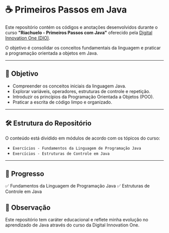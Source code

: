 # ☕ Primeiros Passos em Java

Este repositório contém os códigos e anotações desenvolvidos durante o curso **"Riachuelo - Primeiros Passos com Java"** oferecido pela [Digital Innovation One (DIO)](https://www.dio.me/).  

O objetivo é consolidar os conceitos fundamentais da linguagem e praticar a programação orientada a objetos em Java.

---

## 📖 Objetivo
- Compreender os conceitos iniciais da linguagem Java.  
- Explorar variáveis, operadores, estruturas de controle e repetição.  
- Introduzir os princípios da Programação Orientada a Objetos (POO).  
- Praticar a escrita de código limpo e organizado.  

---

## 🛠️ Estrutura do Repositório
O conteúdo está dividido em módulos de acordo com os tópicos do curso:

- `Exercícios - Fundamentos da Linguagem de Programação Java`
- `Exercícios - Estruturas de Controle em Java`

---
## 📅 Progresso
 
 ✅ Fundamentos da Linguagem de Programação Java
 ✅  Estruturas de Controle em Java

## 📌 Observação
Este repositório tem caráter educacional e reflete minha evolução no aprendizado de Java através do curso da Digital Innovation One.
